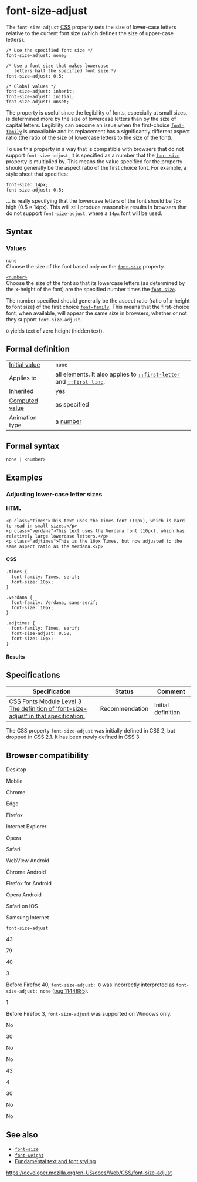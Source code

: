 # font-size-adjust

The `font-size-adjust` [CSS](https://developer.mozilla.org/en-US/docs/Web/CSS) property sets the size of lower-case letters relative to the current font size (which defines the size of upper-case letters).

    /* Use the specified font size */
    font-size-adjust: none;

    /* Use a font size that makes lowercase
       letters half the specified font size */
    font-size-adjust: 0.5;

    /* Global values */
    font-size-adjust: inherit;
    font-size-adjust: initial;
    font-size-adjust: unset;

The property is useful since the legibility of fonts, especially at small sizes, is determined more by the size of lowercase letters than by the size of capital letters. Legibility can become an issue when the first-choice [`font-family`](font-family) is unavailable and its replacement has a significantly different aspect ratio (the ratio of the size of lowercase letters to the size of the font).

To use this property in a way that is compatible with browsers that do not support `font-size-adjust`, it is specified as a number that the [`font-size`](font-size) property is multiplied by. This means the value specified for the property should generally be the aspect ratio of the first choice font. For example, a style sheet that specifies:

    font-size: 14px;
    font-size-adjust: 0.5;

... is really specifying that the lowercase letters of the font should be `7px` high (0.5 × 14px). This will still produce reasonable results in browsers that do not support `font-size-adjust`, where a `14px` font will be used.

## Syntax

### Values

`none`  
Choose the size of the font based only on the [`font-size`](font-size) property.

[`<number>`](number)  
Choose the size of the font so that its lowercase letters (as determined by the x-height of the font) are the specified number times the [`font-size`](font-size).

The number specified should generally be the aspect ratio (ratio of x-height to font size) of the first choice [`font-family`](font-family). This means that the first-choice font, when available, will appear the same size in browsers, whether or not they support `font-size-adjust`.

`0` yields text of zero height (hidden text).

## Formal definition

<table><tbody><tr class="odd"><td><a href="initial_value">Initial value</a></td><td><code>none</code></td></tr><tr class="even"><td>Applies to</td><td>all elements. It also applies to <a href="::first-letter"><code>::first-letter</code></a> and <a href="::first-line"><code>::first-line</code></a>.</td></tr><tr class="odd"><td><a href="inheritance">Inherited</a></td><td>yes</td></tr><tr class="even"><td><a href="computed_value">Computed value</a></td><td>as specified</td></tr><tr class="odd"><td>Animation type</td><td>a <a href="number#interpolation">number</a></td></tr></tbody></table>

## Formal syntax

    none | <number>

## Examples

### Adjusting lower-case letter sizes

#### HTML

    <p class="times">This text uses the Times font (10px), which is hard to read in small sizes.</p>
    <p class="verdana">This text uses the Verdana font (10px), which has relatively large lowercase letters.</p>
    <p class="adjtimes">This is the 10px Times, but now adjusted to the same aspect ratio as the Verdana.</p>

#### CSS

    .times {
      font-family: Times, serif;
      font-size: 10px;
    }

    .verdana {
      font-family: Verdana, sans-serif;
      font-size: 10px;
    }

    .adjtimes {
      font-family: Times, serif;
      font-size-adjust: 0.58;
      font-size: 10px;
    }

#### Results

## Specifications

<table><thead><tr class="header"><th>Specification</th><th>Status</th><th>Comment</th></tr></thead><tbody><tr class="odd"><td><a href="https://drafts.csswg.org/css-fonts-3/#propdef-font-size-adjust">CSS Fonts Module Level 3<br />
<span class="small">The definition of 'font-size-adjust' in that specification.</span></a></td><td><span class="spec-rec">Recommendation</span></td><td>Initial definition</td></tr></tbody></table>

The CSS property `font-size-adjust` was initially defined in CSS 2, but dropped in CSS 2.1. It has been newly defined in CSS 3.

## Browser compatibility

Desktop

Mobile

Chrome

Edge

Firefox

Internet Explorer

Opera

Safari

WebView Android

Chrome Android

Firefox for Android

Opera Android

Safari on IOS

Samsung Internet

`font-size-adjust`

43

79

40

3

Before Firefox 40, `font-size-adjust: 0` was incorrectly interpreted as `font-size-adjust: none` ([bug 1144885](https://bugzil.la/1144885)).

1

Before Firefox 3, `font-size-adjust` was supported on Windows only.

No

30

No

No

43

4

30

No

No

## See also

- [`font-size`](font-size)
- [`font-weight`](font-weight)
- [Fundamental text and font styling](https://developer.mozilla.org/en-US/docs/Learn/CSS/Styling_text/Fundamentals)

<a href="https://developer.mozilla.org/en-US/docs/Web/CSS/font-size-adjust" class="_attribution-link">https://developer.mozilla.org/en-US/docs/Web/CSS/font-size-adjust</a>
